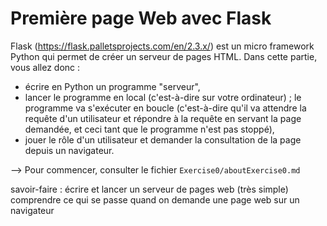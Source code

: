 # Première page Web avec Flask

Flask (https://flask.palletsprojects.com/en/2.3.x/) est un micro framework Python qui permet de créer un serveur de pages HTML.
Dans cette partie, vous allez donc :
- écrire en Python un programme "serveur",
- lancer le programme en local (c'est-à-dire sur votre ordinateur) ; le programme va s'exécuter en boucle (c'est-à-dire qu'il va attendre la requête d'un utilisateur et répondre à la requête en servant la page demandée, et ceci tant que le programme n'est pas stoppé),
- jouer le rôle d'un utilisateur et demander la consultation de la page depuis un navigateur.

--> Pour commencer, consulter le fichier  `Exercise0/aboutExercise0.md`

savoir-faire : 
    écrire et lancer un serveur de pages web (très simple)
    comprendre ce qui se passe quand on demande une page web sur un navigateur
